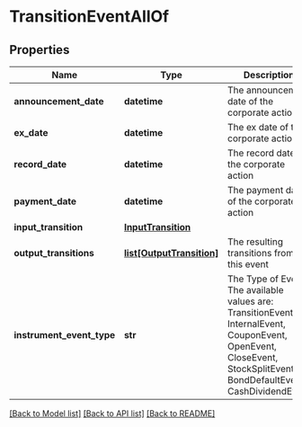 # TransitionEventAllOf


## Properties
Name | Type | Description | Notes
------------ | ------------- | ------------- | -------------
**announcement_date** | **datetime** | The announcement date of the corporate action | [optional] 
**ex_date** | **datetime** | The ex date of the corporate action | [optional] 
**record_date** | **datetime** | The record date of the corporate action | [optional] 
**payment_date** | **datetime** | The payment date of the corporate action | [optional] 
**input_transition** | [**InputTransition**](InputTransition.md) |  | [optional] 
**output_transitions** | [**list[OutputTransition]**](OutputTransition.md) | The resulting transitions from this event | [optional] 
**instrument_event_type** | **str** | The Type of Event. The available values are: TransitionEvent, InternalEvent, CouponEvent, OpenEvent, CloseEvent, StockSplitEvent, BondDefaultEvent, CashDividendEvent | 

[[Back to Model list]](../README.md#documentation-for-models) [[Back to API list]](../README.md#documentation-for-api-endpoints) [[Back to README]](../README.md)


